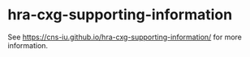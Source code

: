 # hra-cxg-supporting-information

See <https://cns-iu.github.io/hra-cxg-supporting-information/> for more information.
